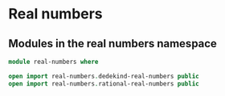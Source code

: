 # Real numbers

## Modules in the real numbers namespace

```agda
module real-numbers where

open import real-numbers.dedekind-real-numbers public
open import real-numbers.rational-real-numbers public
```
